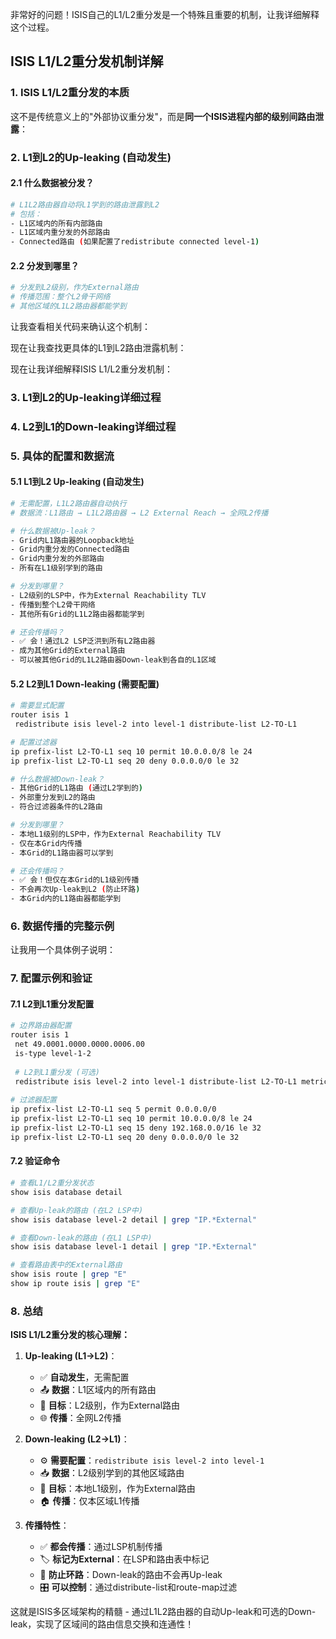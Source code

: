 非常好的问题！ISIS自己的L1/L2重分发是一个特殊且重要的机制，让我详细解释这个过程。

## ISIS L1/L2重分发机制详解

### 1. ISIS L1/L2重分发的本质

这不是传统意义上的"外部协议重分发"，而是**同一个ISIS进程内部的级别间路由泄露**：

### 2. L1到L2的Up-leaking (自动发生)

#### 2.1 什么数据被分发？
```bash
# L1L2路由器自动将L1学到的路由泄露到L2
# 包括：
- L1区域内的所有内部路由
- L1区域内重分发的外部路由
- Connected路由 (如果配置了redistribute connected level-1)
```

#### 2.2 分发到哪里？
```bash
# 分发到L2级别，作为External路由
# 传播范围：整个L2骨干网络
# 其他区域的L1L2路由器都能学到
```

让我查看相关代码来确认这个机制：

现在让我查找更具体的L1到L2路由泄露机制：

现在让我详细解释ISIS L1/L2重分发机制：

### 3. L1到L2的Up-leaking详细过程

### 4. L2到L1的Down-leaking详细过程

### 5. 具体的配置和数据流

#### 5.1 L1到L2 Up-leaking (自动发生)
```bash
# 无需配置，L1L2路由器自动执行
# 数据流：L1路由 → L1L2路由器 → L2 External Reach → 全网L2传播

# 什么数据被Up-leak？
- Grid内L1路由器的Loopback地址
- Grid内重分发的Connected路由  
- Grid内重分发的外部路由
- 所有在L1级别学到的路由

# 分发到哪里？
- L2级别的LSP中，作为External Reachability TLV
- 传播到整个L2骨干网络
- 其他所有Grid的L1L2路由器都能学到

# 还会传播吗？
- ✅ 会！通过L2 LSP泛洪到所有L2路由器
- 成为其他Grid的External路由
- 可以被其他Grid的L1L2路由器Down-leak到各自的L1区域
```

#### 5.2 L2到L1 Down-leaking (需要配置)
```bash
# 需要显式配置
router isis 1
 redistribute isis level-2 into level-1 distribute-list L2-TO-L1

# 配置过滤器
ip prefix-list L2-TO-L1 seq 10 permit 10.0.0.0/8 le 24
ip prefix-list L2-TO-L1 seq 20 deny 0.0.0.0/0 le 32

# 什么数据被Down-leak？
- 其他Grid的L1路由 (通过L2学到的)
- 外部重分发到L2的路由
- 符合过滤器条件的L2路由

# 分发到哪里？
- 本地L1级别的LSP中，作为External Reachability TLV
- 仅在本Grid内传播
- 本Grid的L1路由器可以学到

# 还会传播吗？
- ✅ 会！但仅在本Grid的L1级别传播
- 不会再次Up-leak到L2 (防止环路)
- 本Grid内的L1路由器都能学到
```

### 6. 数据传播的完整示例

让我用一个具体例子说明：

### 7. 配置示例和验证

#### 7.1 L2到L1重分发配置
```bash
# 边界路由器配置
router isis 1
 net 49.0001.0000.0000.0006.00
 is-type level-1-2
 
 # L2到L1重分发 (可选)
 redistribute isis level-2 into level-1 distribute-list L2-TO-L1 metric 200
 
# 过滤器配置
ip prefix-list L2-TO-L1 seq 5 permit 0.0.0.0/0
ip prefix-list L2-TO-L1 seq 10 permit 10.0.0.0/8 le 24
ip prefix-list L2-TO-L1 seq 15 deny 192.168.0.0/16 le 32
ip prefix-list L2-TO-L1 seq 20 deny 0.0.0.0/0 le 32
```

#### 7.2 验证命令
```bash
# 查看L1/L2重分发状态
show isis database detail

# 查看Up-leak的路由 (在L2 LSP中)
show isis database level-2 detail | grep "IP.*External"

# 查看Down-leak的路由 (在L1 LSP中)  
show isis database level-1 detail | grep "IP.*External"

# 查看路由表中的External路由
show isis route | grep "E"
show ip route isis | grep "E"
```

### 8. 总结

**ISIS L1/L2重分发的核心理解：**

1. **Up-leaking (L1→L2)**：
   - ✅ **自动发生**，无需配置
   - 📤 **数据**：L1区域内的所有路由
   - 🎯 **目标**：L2级别，作为External路由
   - 🌐 **传播**：全网L2传播

2. **Down-leaking (L2→L1)**：
   - ⚙️ **需要配置**：`redistribute isis level-2 into level-1`
   - 📥 **数据**：L2级别学到的其他区域路由
   - 🎯 **目标**：本地L1级别，作为External路由
   - 🏠 **传播**：仅本区域L1传播

3. **传播特性**：
   - ✅ **都会传播**：通过LSP机制传播
   - 🏷️ **标记为External**：在LSP和路由表中标记
   - 🔄 **防止环路**：Down-leak的路由不会再Up-leak
   - 🎛️ **可以控制**：通过distribute-list和route-map过滤

这就是ISIS多区域架构的精髓 - 通过L1L2路由器的自动Up-leak和可选的Down-leak，实现了区域间的路由信息交换和连通性！

